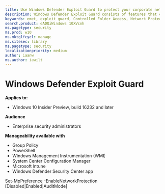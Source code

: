 ```yaml
---
title: Use Windows Defender Exploit Guard to protect your corporate network
description: Windows Defender Exploit Guard consists of features that can protect your network from malware and threat infection. It replaces EMET.
keywords: emet, exploit guard, Controlled Folder Access, Network Protection, Exploit Protection, Attack Surface Reduction, hips, host intrusion prevention system
search.product: eADQiWindows 10XVcnh
ms.pagetype: security
ms.prod: w10
ms.mktglfcycl: manage
ms.sitesec: library
ms.pagetype: security
localizationpriority: medium
author: iaanw
ms.author: iawilt
---
```




# Windows Defender Exploit Guard


**Applies to:**

- Windows 10 Insider Preview, build 16232 and later

**Audience**

- Enterprise security administrators


**Manageability available with**

- Group Policy
- PowerShell
- Windows Management Instrumentation (WMI)
- System Center Configuration Manager 
- Microsoft Intune
- Windows Defender Security Center app








Set-MpPreference -EnableNetworkProtection [Disabled|Enabled|AuditMode]
